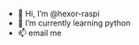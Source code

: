 - 👋 Hi, I’m @hexor-raspi
- 🌱 I’m currently learning python
- 📫 email me

<!---
hexor-raspi/hexor-raspi is a ✨ special ✨ repository because its `README.md` (this file) appears on your GitHub profile.
You can click the Preview link to take a look at your changes.
--->
